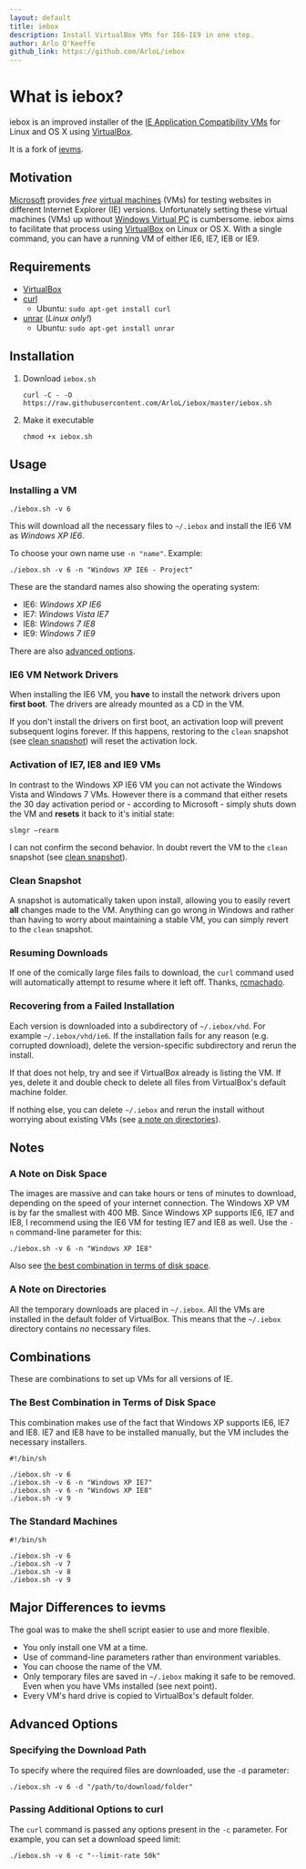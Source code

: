 ```yaml
---
layout: default
title: iebox
description: Install VirtualBox VMs for IE6-IE9 in one step.
author: Arlo O'Keeffe
github_link: https://github.com/ArloL/iebox
---
```

# What is iebox?

iebox is an improved installer of the [IE Application Compatibility
VMs](https://www.microsoft.com/en-ca/download/details.aspx?id=11575) for Linux
and OS&nbsp;X using [VirtualBox](http://virtualbox.org/).

It is a fork of [ievms](https://xdissent.github.io/ievms/).

## Motivation

[Microsoft](https://www.microsoft.com) provides *free* [virtual
machines](https://www.microsoft.com/en-ca/download/details.aspx?id=11575) (VMs)
for testing websites in different Internet Explorer (IE) versions. Unfortunately setting
these virtual machines (VMs) up without
[Windows Virtual PC](https://www.microsoft.com/windows/virtual-pc/) is cumbersome. iebox
aims to facilitate that process using [VirtualBox](http://virtualbox.org/) on Linux or
OS&nbsp;X. With a single command, you can have a running VM of either IE6, IE7, IE8 or
IE9.

## Requirements

* [VirtualBox](http://virtualbox.org)
* [curl](http://curl.haxx.se/)
  * Ubuntu: `sudo apt-get install curl`
* [unrar](http://home.gna.org/unrar/) (*Linux only!*)
  * Ubuntu: `sudo apt-get install unrar`

## Installation

1.  Download `iebox.sh`

        curl -C - -O https://raw.githubusercontent.com/ArloL/iebox/master/iebox.sh

2.  Make it executable

        chmod +x iebox.sh

## Usage

### Installing a VM

    ./iebox.sh -v 6

This will download all the necessary files to `~/.iebox` and install
the IE6 VM as *Windows XP IE6*.

To choose your own name use `-n "name"`. Example:

    ./iebox.sh -v 6 -n "Windows XP IE6 - Project"

These are the standard names also showing the operating system:

*   IE6: *Windows XP IE6*
*   IE7: *Windows Vista IE7*
*   IE8: *Windows 7 IE8*
*   IE9: *Windows 7 IE9*

There are also [advanced options](#advanced-options).

### IE6 VM Network Drivers

When installing the IE6 VM, you **have** to install the network drivers upon
**first boot**. The drivers are already mounted as a CD in the VM.

If you don't install the drivers on first boot, an activation
loop will prevent subsequent logins forever. If this happens, restoring to
the `clean` snapshot (see [clean snapshot](#clean-snapshot)) will reset the activation
lock.

### Activation of IE7, IE8 and IE9 VMs

In contrast to the Windows XP IE6 VM you can not activate the Windows Vista and
Windows 7 VMs. However there is a command that either resets the 30 day activation
period or - according to Microsoft - simply shuts down the VM and **resets** it
back to it's initial state:

    slmgr –rearm

I can not confirm the second behavior. In doubt revert the VM to the `clean` snapshot
(see [clean snapshot](#clean-snapshot)).

### Clean Snapshot

A snapshot is automatically taken upon install, allowing you to easily revert
**all** changes made to the VM. Anything can go wrong in  Windows and rather
than having to worry about maintaining a stable VM, you can simply revert
to the `clean` snapshot.

### Resuming Downloads

If one of the comically large files fails to download, the `curl`
command used will automatically attempt to resume where it left off.
Thanks, [rcmachado](https://github.com/rcmachado).

### Recovering from a Failed Installation

Each version is downloaded into a subdirectory of `~/.iebox/vhd`. For example
`~/.iebox/vhd/ie6`. If the installation fails for any reason (e.g. corrupted download),
delete the version-specific subdirectory and rerun the install.

If that does not help, try and see if VirtualBox already is listing the VM. If yes,
delete it and double check to delete all files from VirtualBox's default machine folder.

If nothing else, you can delete `~/.iebox` and rerun the install without
worrying about existing VMs (see [a note on directories](#a-note-on-directories)).

## Notes

### A Note on Disk Space

The images are massive and can take hours or tens of minutes to
download, depending on the speed of your internet connection.
The Windows XP VM is by far the smallest with 400&nbsp;MB.
Since Windows XP supports IE6, IE7 and IE8, I recommend using the IE6
VM for testing IE7 and IE8 as well. Use the `-n` command-line parameter
for this:

    ./iebox.sh -v 6 -n "Windows XP IE8"

Also see [the best combination in terms of disk space](#the-best-combination-in-terms-of-disk-space).

### A Note on Directories

All the temporary downloads are placed in `~/.iebox`.
All the VMs are installed in the default folder of VirtualBox.
This means that the `~/.iebox` directory contains *no* necessary files.

## Combinations

These are combinations to set up VMs for all versions of IE.

### The Best Combination in Terms of Disk Space

This combination makes use of the fact that Windows XP supports IE6, IE7 and IE8.
IE7 and IE8 have to be installed manually, but the VM includes the necessary
installers.

    #!/bin/sh

    ./iebox.sh -v 6
    ./iebox.sh -v 6 -n "Windows XP IE7"
    ./iebox.sh -v 6 -n "Windows XP IE8"
    ./iebox.sh -v 9

### The Standard Machines

    #!/bin/sh

    ./iebox.sh -v 6
    ./iebox.sh -v 7
    ./iebox.sh -v 8
    ./iebox.sh -v 9

## Major Differences to ievms

The goal was to make the shell script easier to use and more flexible.

*   You only install one VM at a time.
*   Use of command-line parameters rather than environment variables.
*   You can choose the name of the VM.
*   Only temporary files are saved in `~/.iebox` making it safe to be removed. Even
    when you have VMs installed (see next point).
*   Every VM's hard drive is copied to VirtualBox's default folder.

## Advanced Options

### Specifying the Download Path

To specify where the required files are downloaded, use the `-d` parameter:

    ./iebox.sh -v 6 -d "/path/to/download/folder"

### Passing Additional Options to curl

The `curl` command is passed any options present in the `-c` parameter.
For example, you can set a download speed limit:

    ./iebox.sh -v 6 -c "--limit-rate 50k"
